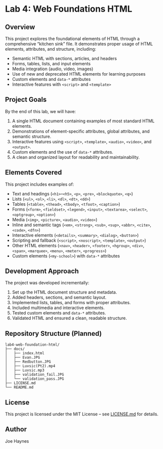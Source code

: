 # Lab 4: Web Foundations HTML

## Overview
This project explores the foundational elements of HTML through a comprehensive “kitchen sink” file. It demonstrates proper usage of HTML elements, attributes, and structure, including:
- Semantic HTML with sections, articles, and headers
- Forms, tables, lists, and input elements
- Media integration (audio, video, images)
- Use of new and deprecated HTML elements for learning purposes
- Custom elements and `data-*` attributes
- Interactive features with `<script>` and `<template>`

## Project Goals
By the end of this lab, we will have:
1. A single HTML document containing examples of most standard HTML elements.
2. Demonstrations of element-specific attributes, global attributes, and semantic structure.
3. Interactive features using `<script>`, `<template>`, `<audio>`, `<video>`, and `<output>`.
4. Custom elements and the use of `data-*` attributes.
5. A clean and organized layout for readability and maintainability.

## Elements Covered
This project includes examples of:
- Text and headings (`<h1>`–`<h5>`, `<p>`, `<pre>`, `<blockquote>`, `<q>`)
- Lists (`<ul>`, `<ol>`, `<li>`, `<dl>`, `<dt>`, `<dd>`)
- Tables (`<table>`, `<thead>`, `<tbody>`, `<tfoot>`, `<caption>`)
- Forms (`<form>`, `<fieldset>`, `<legend>`, `<input>`, `<textarea>`, `<select>`, `<optgroup>`, `<option>`)
- Media (`<img>`, `<picture>`, `<audio>`, `<video>`)
- Inline and semantic tags (`<em>`, `<strong>`, `<sub>`, `<sup>`, `<abbr>`, `<cite>`, `<code>`, `<dfn>`)
- Interactive elements (`<details>`, `<summary>`, `<dialog>`, `<button>`)
- Scripting and fallback (`<script>`, `<noscript>`, `<template>`, `<output>`)
- Other HTML elements (`<nav>`, `<header>`, `<footer>`, `<hgroup>`, `<div>`, `<span>`, `<marquee>`, `<menu>`, `<meter>`, `<progress>`)
- Custom elements (`<my-school>`) with `data-*` attributes

## Development Approach
The project was developed incrementally:
1. Set up the HTML document structure and metadata.
2. Added headers, sections, and semantic layout.
3. Implemented lists, tables, and forms with proper attributes.
4. Included multimedia and interactive elements.
5. Tested custom elements and `data-*` attributes.
6. Validated HTML and ensured a clean, readable structure.

## Repository Structure (Planned)
```
lab4-web-foundation-html/
├── docs/
│   ├── index.html
│   ├── Evan.JPG
│   ├── Redbutton.JPG
│   ├── Luvsic(Pt2).mp4
│   ├── Luvsic.mp3
│   ├── validation_fail.JPG
│   └── validation_pass.JPG
├── LICENSE.md
└── README.md
```
## License
This project is licensed under the MIT License – see [LICENSE.md](LICENSE.md) for details.

## Author
Joe Haynes
